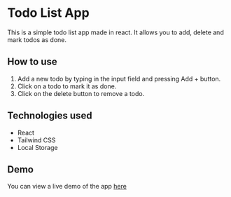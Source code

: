 <!-- I have made a todo list app in react, make a short reamde.md file for em  -->

# Todo List App

This is a simple todo list app made in react. It allows you to add, delete and mark todos as done.

## How to use

1. Add a new todo by typing in the input field and pressing Add + button.
2. Click on a todo to mark it as done.
3. Click on the delete button to remove a todo.

## Technologies used

- React
- Tailwind CSS
- Local Storage

## Demo

You can view a live demo of the app [here](https://tobeedone.netlify.app/)
